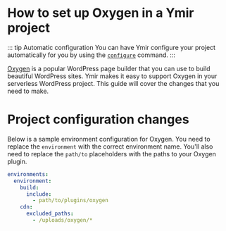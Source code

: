 # How to set up Oxygen in a Ymir project

::: tip Automatic configuration
You can have Ymir configure your project automatically for you by using the [`configure`][2] command.
:::

[Oxygen][1] is a popular WordPress page builder that you can use to build beautiful WordPress sites. Ymir makes it easy to support Oxygen in your serverless WordPress project. This guide will cover the changes that you need to make.

# Project configuration changes

Below is a sample environment configuration for Oxygen. You need to replace the `environment` with the correct environment name. You'll also need to replace the `path/to` placeholders with the paths to your Oxygen plugin.

```yml
environments:
  environment:
    build:
      include:
        - path/to/plugins/oxygen
    cdn:
      excluded_paths:
        - /uploads/oxygen/*
```

[1]: https://oxygenbuilder.com/
[2]: ../reference/ymir-cli.md#project-configure-configure
